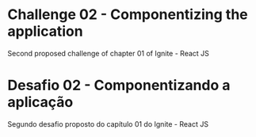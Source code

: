 # Challenge 02 - Componentizing the application
Second proposed challenge of chapter 01 of Ignite - React JS

# Desafio 02 - Componentizando a aplicação
Segundo desafio proposto do capítulo 01 do Ignite - React JS
